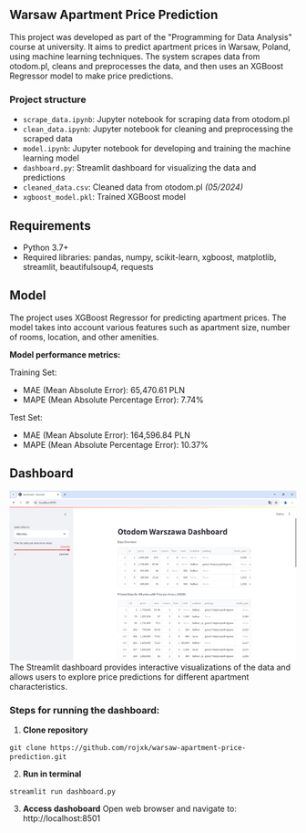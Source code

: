 ## Warsaw Apartment Price Prediction
This project was developed as part of the "Programming for Data Analysis" course at university. It aims to predict apartment prices in Warsaw, Poland, using machine learning techniques. The system scrapes data from otodom.pl, cleans and preprocesses the data, and then uses an XGBoost Regressor model to make price predictions.

### Project structure
- `scrape_data.ipynb`: Jupyter notebook for scraping data from otodom.pl
- `clean_data.ipynb`: Jupyter notebook for cleaning and preprocessing the scraped data
- `model.ipynb`: Jupyter notebook for developing and training the machine learning model
- `dashboard.py`: Streamlit dashboard for visualizing the data and predictions
- `cleaned_data.csv`: Cleaned data from otodom.pl *(05/2024)*
- `xgboost_model.pkl`: Trained XGBoost model

## Requirements
- Python 3.7+
- Required libraries: pandas, numpy, scikit-learn, xgboost, matplotlib, streamlit, beautifulsoup4, requests

## Model

The project uses XGBoost Regressor for predicting apartment prices. The model takes into account various features such as apartment size, number of rooms, location, and other amenities.

**Model performance metrics:**

Training Set:

- MAE (Mean Absolute Error): 65,470.61 PLN
- MAPE (Mean Absolute Percentage Error): 7.74%

Test Set:

- MAE (Mean Absolute Error): 164,596.84 PLN
- MAPE (Mean Absolute Percentage Error): 10.37%

## Dashboard
![gif](/assets/dashboard.gif)
The Streamlit dashboard provides interactive visualizations of the data and allows users to explore price predictions for different apartment characteristics.

### Steps for running the dashboard:

1. **Clone repository**
```
git clone https://github.com/rojxk/warsaw-apartment-price-prediction.git
```
2. **Run in terminal**
```
streamlit run dashboard.py
```
3. **Access dashoboard**
Open web browser and navigate to:  http://localhost:8501
